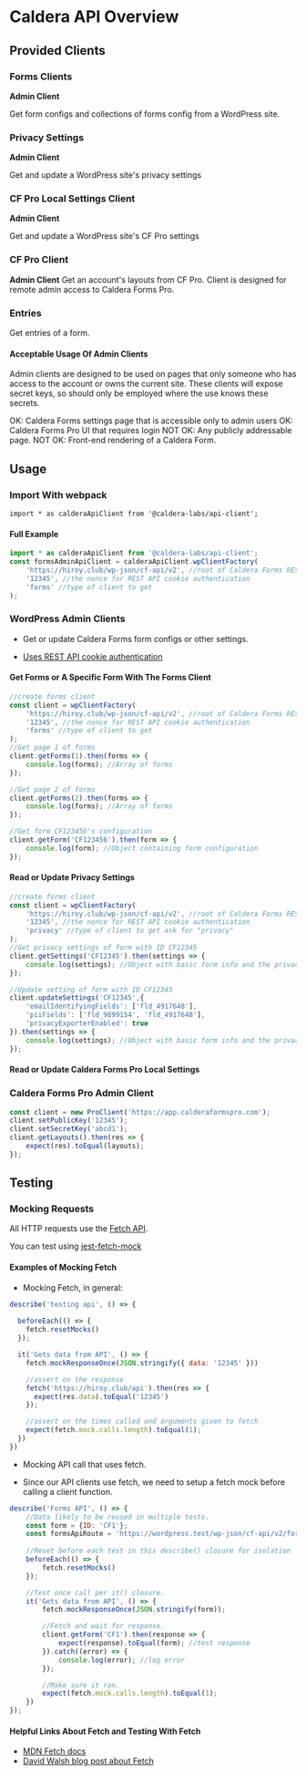 # Caldera API Overview


## Provided Clients
### Forms Clients
__Admin Client__

Get form configs and collections of forms config from a WordPress site.
### Privacy Settings
__Admin Client__

Get and update a WordPress site's privacy settings

### CF Pro Local Settings Client
__Admin Client__

Get and update a WordPress site's CF Pro settings

### CF Pro Client
__Admin Client__
Get an account's layouts from CF Pro. Client is designed for remote admin access to Caldera Forms Pro.

### Entries
Get entries of a form.

#### Acceptable Usage Of Admin Clients
Admin clients are designed to be used on pages that only someone who has access to the account or owns the current site. These clients will expose secret keys, so should only be employed where the use knows these secrets.

OK: Caldera Forms settings page that is accessible only to admin users
OK: Caldera Forms Pro UI that requires login
NOT OK: Any publicly addressable page.
NOT OK: Front-end rendering of a Caldera Form.


## Usage

### Import With webpack
`import * as calderaApiClient from '@caldera-labs/api-client';`

#### Full Example
```js
import * as calderaApiClient from '@caldera-labs/api-client';
const formsAdminApiClient = calderaApiClient.wpClientFactory(
	'https://hiroy.club/wp-json/cf-api/v2', //root of Caldera Forms REST API namepace
    '12345', //the nonce for REST API cookie authentication
    'forms' //type of client to get
);
```

### WordPress Admin Clients

* Get or update Caldera Forms form configs or other settings.

* [Uses REST API cookie authentication](https://developer.wordpress.org/rest-api/using-the-rest-api/authentication/#cookie-authentication)

#### Get Forms or A Specific Form With The Forms Client
```js
//create forms client
const client = wpClientFactory(
	'https://hiroy.club/wp-json/cf-api/v2', //root of Caldera Forms REST API namepace
	'12345', //the nonce for REST API cookie authentication
	'forms' //type of client to get
);
//Get page 1 of forms
client.getForms(1).then(forms => {
	console.log(forms); //Array of forms
});

//Get page 2 of forms
client.getForms(2).then(forms => {
	console.log(forms); //Array of forms
});

//Get form CF123456's configuration
client.getForm('CF123456').then(form => {
	console.log(form); //Object containing form configuration
});
```

#### Read or Update Privacy Settings
```js
//create forms client
const client = wpClientFactory(
	'https://hiroy.club/wp-json/cf-api/v2', //root of Caldera Forms REST API namepace
	'12345', //the nonce for REST API cookie authentication
	'privacy' //type of client to get ask for "privacy"
);
//Get privacy settings of form with ID CF12345
client.getSettings('CF12345').then(settings => {
	console.log(settings); //Object with basic form info and the privacy settings
});

//Update setting of form with ID CF12345
client.updateSettings('CF12345',{
    'emailIdentifyingFields': ['fld_4917648'],
    'piiFields': ['fld_9899154', 'fld_4917648'],
    'privacyExporterEnabled': true
}).then(settings => {
    console.log(settings); //Object with basic form info and the privacy settings
});

```
#### Read or Update Caldera Forms Pro Local Settings

### Caldera Forms Pro Admin Client

```js
const client = new ProClient('https://app.calderaformspro.com');
client.setPublicKey('12345');
client.setSecretKey('abcd1');
client.getLayouts().then(res => {
    expect(res).toEqual(layouts);
});
```

## Testing 
### Mocking Requests
All HTTP requests use the [Fetch API](https://developer.mozilla.org/en-US/docs/Web/API/Fetch_API).


You can test using [jest-fetch-mock](https://github.com/jefflau/jest-fetch-mock)

#### Examples of Mocking Fetch
* Mocking Fetch, in general:
```js
describe('testing api', () => {
	
  beforeEach(() => {
    fetch.resetMocks()
  });

  it('Gets data from API', () => {
    fetch.mockResponseOnce(JSON.stringify({ data: '12345' }))

    //assert on the response
    fetch('https://hiroy.club/api').then(res => {
      expect(res.data).toEqual('12345')
    });

    //assert on the times called and arguments given to fetch
    expect(fetch.mock.calls.length).toEqual(1);
  })
})
```

* Mocking API call that uses fetch.
- Since our API clients use fetch, we need to setup a fetch mock before calling a client function.
```js
describe('Forms API', () => {
	//Data likely to be reused in multiple tests.
	const form = {ID: 'CF1'};
	const formsApiRoute = 'https://wordpress.test/wp-json/cf-api/v2/forms';
	
	//Reset before each test in this describe() closure for isolation
	beforeEach(() => {
		fetch.resetMocks()
	});

	//Test once call per it() closure.
	it('Gets data from API', () => {
		fetch.mockResponseOnce(JSON.stringify(form));

		//Fetch and wait for response.
		client.getForm('CF1').then(response => {
			expect(response).toEqual(form); //test response
		}).catch((error) => {
			console.log(error); //log error
		});

		//Make sure it ran.
		expect(fetch.mock.calls.length).toEqual(1);
	})
});
```

#### Helpful Links About Fetch and Testing With Fetch
* [MDN Fetch docs](https://developer.mozilla.org/en-US/docs/Web/API/Fetch_API)
* [David Walsh blog post about Fetch](https://davidwalsh.name/fetch)